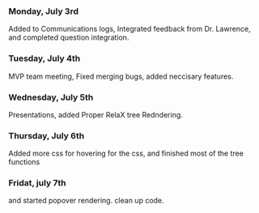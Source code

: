 ### Monday, July 3rd
Added to Communications logs, Integrated feedback from Dr. Lawrence, and completed question integration.

### Tuesday, July 4th
MVP team meeting, Fixed merging bugs, added neccisary features.

### Wednesday, July 5th 
Presentations, added Proper RelaX tree Redndering.

### Thursday, July 6th 
Added more css for hovering for the css, and finished most of the tree functions

### Fridat, july 7th
and started popover rendering. clean up code.
